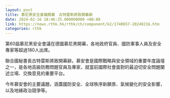 ```yaml
---
layout: post
title: 慕尼黑安全會議開幕　古特雷斯將致開幕辭
date: 2024-02-16 18:46:25.000000000 +08:00
link: https://news.rthk.hk/rthk/ch/component/k2/1740657-20240216.htm
categories: rthk
---
```


第60屆慕尼黑安全會議在德國慕尼黑開幕，各地政府官員、國防軍事人員及安全專家等超過180人出席。

聯合國秘書長古特雷斯將致開幕辭。慕安會是國際戰略與安全領域的重要年度論壇之一，是各地高級防務問題官員及專家，就當前國際社會面對的最迫切安全問題闡述立場、交換意見的重要平台。

今年慕安會的主要議題，涵蓋國防安全、全球秩序新願景、氣候變化的安全影響，以及地緣政治競爭等。
